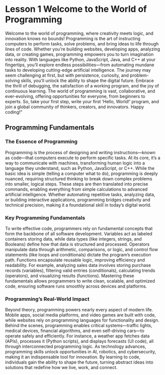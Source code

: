 # Lesson 1 Welcome to the World of Programming
Welcome to the world of programming, where creativity meets logic, and innovation knows no bounds! Programming is the art of instructing computers to perform tasks, solve problems, and bring ideas to life through lines of code. Whether you're building websites, developing apps, analyzing data, or creating games, programming empowers you to turn imagination into reality. With languages like Python, JavaScript, Java, and C++ at your fingertips, you’ll explore endless possibilities—from automating mundane tasks to developing cutting-edge artificial intelligence. The journey may seem challenging at first, but with persistence, curiosity, and problem-solving skills, you’ll unlock the ability to shape the digital future. Embrace the thrill of debugging, the satisfaction of a working program, and the joy of continuous learning. The world of programming is vast, collaborative, and ever-evolving, offering opportunities for everyone, from beginners to experts. So, take your first step, write your first ‘Hello, World!’ program, and join a global community of thinkers, creators, and innovators. Happy coding!"

## Programming Fundamentals

### The Essence of Programming  
Programming is the process of designing and writing instructions—known as code—that computers execute to perform specific tasks. At its core, it’s a way to communicate with machines, transforming human logic into a language they understand, such as Python, JavaScript, or C++. While the basic idea is simple (telling a computer what to do), programming is deeply nuanced, requiring structured thinking to break down complex problems into smaller, logical steps. These steps are then translated into precise commands, enabling everything from simple calculations to advanced artificial intelligence. Whether automating repetitive tasks, analyzing data, or building interactive applications, programming bridges creativity and technical precision, making it a foundational skill in today’s digital world.  

### Key Programming Fundamentals  
To write effective code, programmers rely on fundamental concepts that form the backbone of all software development. Variables act as labeled containers storing data, while data types (like integers, strings, and Booleans) define how that data is structured and processed. Operators manipulate data through arithmetic, comparisons, or logic, and control flow statements (like loops and conditionals) dictate the program’s execution path. Functions encapsulate reusable logic, improving efficiency and readability. For example, analyzing sales data involves storing purchase records (variables), filtering valid entries (conditionals), calculating trends (operators), and visualizing results (functions). Mastering these fundamentals allows programmers to write clean, scalable, and optimized code, ensuring software runs smoothly across devices and platforms.  

### Programming’s Real-World Impact 
Beyond theory, programming powers nearly every aspect of modern life. Mobile apps, social media platforms, and video games are built with code, while websites rely on programming languages for functionality and design. Behind the scenes, programming enables critical systems—traffic lights, medical devices, financial algorithms, and even self-driving cars—to operate safely and efficiently. For instance, a weather app fetches data (APIs), processes it (Python scripts), and displays forecasts (UI code), all through interconnected programming logic. As technology advances, programming skills unlock opportunities in AI, robotics, and cybersecurity, making it an indispensable tool for innovation. By learning to code, individuals gain the ability to shape the future, turning abstract ideas into solutions that redefine how we live, work, and connect.

